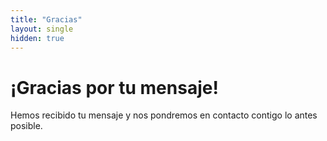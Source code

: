 ```yaml
---
title: "Gracias"
layout: single
hidden: true
---
```


# ¡Gracias por tu mensaje!

Hemos recibido tu mensaje y nos pondremos en contacto contigo lo antes posible.
